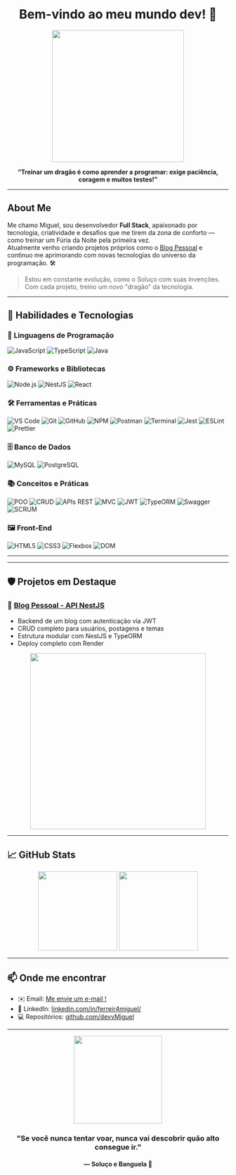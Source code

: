 <h1 align="center">Bem-vindo ao meu mundo dev! 🐉</h1>
<p align="center">
  <img src="https://i.gifer.com/ZhOJ.gif" width="300"/>
</p>

<p align="center">
  <strong>“Treinar um dragão é como aprender a programar: exige paciência, coragem e muitos testes!”</strong>
</p>

---

## About Me

Me chamo Miguel, sou desenvolvedor **Full Stack**, apaixonado por tecnologia, criatividade e desafios que me tirem da zona de conforto — como treinar um Fúria da Noite pela primeira vez.  
Atualmente venho criando projetos próprios como o [Blog Pessoal](https://blog-pessoal-mmxr.onrender.com) e continuo me aprimorando com novas tecnologias do universo da programação. 🛠️

> Estou em constante evolução, como o Soluço com suas invenções. Com cada projeto, treino um novo "dragão" da tecnologia.

---

## 🐲 Habilidades e Tecnologias


### 📜 Linguagens de Programação
![JavaScript](https://img.shields.io/badge/-JavaScript-F7DF1E?style=flat-square&logo=javascript&logoColor=black)
![TypeScript](https://img.shields.io/badge/-TypeScript-3178C6?style=flat-square&logo=typescript&logoColor=white)
![Java](https://img.shields.io/badge/-Java-007396?style=flat-square&logo=java&logoColor=white)

### ⚙️ Frameworks e Bibliotecas
![Node.js](https://img.shields.io/badge/-Node.js-339933?style=flat-square&logo=nodedotjs&logoColor=white)
![NestJS](https://img.shields.io/badge/-NestJS-E0234E?style=flat-square&logo=nestjs&logoColor=white)
![React](https://img.shields.io/badge/-React-61DAFB?style=flat-square&logo=react&logoColor=black)

### 🛠️ Ferramentas e Práticas
![VS Code](https://img.shields.io/badge/-VS%20Code-007ACC?style=flat-square&logo=visualstudiocode&logoColor=white)
![Git](https://img.shields.io/badge/-Git-F05032?style=flat-square&logo=git&logoColor=white)
![GitHub](https://img.shields.io/badge/-GitHub-181717?style=flat-square&logo=github&logoColor=white)
![NPM](https://img.shields.io/badge/-NPM-CB3837?style=flat-square&logo=npm&logoColor=white)
![Postman](https://img.shields.io/badge/-Postman-FF6C37?style=flat-square&logo=postman&logoColor=white)
![Terminal](https://img.shields.io/badge/-Terminal-000000?style=flat-square&logo=gnubash&logoColor=white)
![Jest](https://img.shields.io/badge/-Jest-C21325?style=flat-square&logo=jest&logoColor=white)
![ESLint](https://img.shields.io/badge/-ESLint-4B32C3?style=flat-square&logo=eslint&logoColor=white)
![Prettier](https://img.shields.io/badge/-Prettier-F7B93E?style=flat-square&logo=prettier&logoColor=black)

### 🗄️ Banco de Dados
![MySQL](https://img.shields.io/badge/-MySQL-4479A1?style=flat-square&logo=mysql&logoColor=white)
![PostgreSQL](https://img.shields.io/badge/-PostgreSQL-4169E1?style=flat-square&logo=postgresql&logoColor=white)

### 📚 Conceitos e Práticas
![POO](https://img.shields.io/badge/-POO-FF6F61?style=flat-square)
![CRUD](https://img.shields.io/badge/-CRUD-4CAF50?style=flat-square)
![APIs REST](https://img.shields.io/badge/-RESTful_API-00BCD4?style=flat-square)
![MVC](https://img.shields.io/badge/-MVC-FF9800?style=flat-square)
![JWT](https://img.shields.io/badge/-JWT-000000?style=flat-square&logo=jsonwebtokens)
![TypeORM](https://img.shields.io/badge/-TypeORM-5A29E4?style=flat-square)
![Swagger](https://img.shields.io/badge/-Swagger-85EA2D?style=flat-square&logo=swagger&logoColor=black)
![SCRUM](https://img.shields.io/badge/-SCRUM-6A1B9A?style=flat-square)

### 🖼️ Front-End
![HTML5](https://img.shields.io/badge/-HTML5-E34F26?style=flat-square&logo=html5&logoColor=white)
![CSS3](https://img.shields.io/badge/-CSS3-1572B6?style=flat-square&logo=css3&logoColor=white)
![Flexbox](https://img.shields.io/badge/-Flexbox-563D7C?style=flat-square)
![DOM](https://img.shields.io/badge/-DOM-FF9800?style=flat-square)

---

</div>

---

## 🛡️ Projetos em Destaque

### 🔗 [Blog Pessoal - API NestJS](https://blog-pessoal-mmxr.onrender.com)
- Backend de um blog com autenticação via JWT
- CRUD completo para usuários, postagens e temas
- Estrutura modular com NestJS e TypeORM
- Deploy completo com Render

<p align="center">
  <img src="https://i.gifer.com/TVjS.gif" width="400"/>
</p>

---

## 📈 GitHub Stats

<p align="center">
  <img height="180em" src="https://github-readme-stats.vercel.app/api?username=devvMiguel&show_icons=true&theme=tokyonight&count_private=true"/>
  <img height="180em" src="https://github-readme-stats.vercel.app/api/top-langs/?username=devvMiguel&layout=compact&theme=tokyonight"/>
</p>

---

## 📫 Onde me encontrar

- ✉️ Email: [Me envie um e-mail !](mailto:miguelgalvao_galvao@hotmail.com)
- 💼 LinkedIn: [linkedin.com/in/ferreir4miguel/](https://linkedin.com/in/ferreir4miguel/)
- 💻 Repositórios: [github.com/devvMiguel](https://github.com/devvMiguel)

---

<p align="center">
  <img src="https://i.gifer.com/41U9.gif" width="200"/>
</p>

<h3 align="center">"Se você nunca tentar voar, nunca vai descobrir quão alto consegue ir."</h3>
<h4 align="center">— Soluço e Banguela 🐉</h4>
